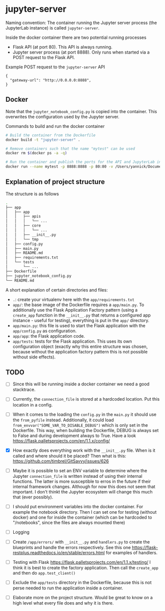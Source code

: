 # jupyter-server 
Naming convention: The container running the Jupyter server process (the JupyterLab instance) is
called `jupyter-server`.

Inside the docker container there are two potential running processes
* Flask API (at port 80). This API is always running.
* Jupyter server process (at port 8888). Only runs when started via a POST request to the Flask API.

Example POST request to the `jupyter-server` API
```
{
  "gateway-url": "http://0.0.0.0:8888",
}
```


## Docker
Note that the `jupyter_notebook_config.py` is copied into the container. This overwrites the
configuration used by the Jupyter server.

Commands to build and run the docker container
```bash
# Build the container from the Dockerfile
docker build -t "jupyter-server" .

# Remove containers such that the name "mytest" can be used
docker rm $(docker ps -a -q) 

# Run the container and publish the ports for the API and JupyterLab instance
docker run --name mytest -p 8888:8888 -p 80:80 -v /Users/yannick/Documents/projects/Orchest/notebooks:/notebooks jupyter-server:latest
```


## Explanation of project structure
The structure is as follows
```bash
.
├── app
│   ├── app
│   │   ├── apis
│   │   │   └── ...
│   │   ├── core
│   │   │   └── ...
│   │   ├── __init__.py
│   │   └── tmp
│   ├── config.py
│   ├── main.py
│   ├── README.md
│   ├── requirements.txt
│   └── tests
│       └── ...
├── Dockerfile
├── jupyter_notebook_config.py
└── README.md
```
A short explanation of certain directories and files:
* `.`: create your virtualenv here with the `app/requirements.txt`
* `app/`: the base image of the Dockerfile requires a `app/main.py`. To additionally use the Flask
    Application Factory pattern (using a `create_app` function in the `__init__.py` that returns a
    configured app instance - useful for testing), everything is put in the `app/` directory.
* `app/main.py`: this file is used to start the Flask application with the `app/config.py` as
    configuration.
* `app/app`: the Flask application code.
* `app/tests`: tests for the Flask application. This uses its own configuration object (exactly why
    this entire structure was chosen, because without the application factory pattern this is not
    possible without side effects).

## TODO
- [ ] Since this will be running inside a docker container we need a good stacktrace.
- [ ] Currently, the `connection_file` is stored at a hardcoded location. Put this location in a
    config.
- [ ] When it comes to the loading the `config.py` in the `main.py` it should use the `from_pyfile`
    instead. Additionally, it could load `from_envvar("SOME_VAR_TO_DISABLE_DEBUG")` which is only
    set in the Dockerfile. This way, when building the Dockerfile, DEBUG is always set to False and
    during development always to True. Have a look https://flask.palletsprojects.com/en/1.1.x/config/
- [X] How exactly does everything work with the `__init__.py` file. When is it called and where
    should it be placed? 
    Then what is this: https://github.com/timbrel/GitSavvy/issues/626
- [ ] Maybe it is possible to set an ENV variable to determine where the Jupyter `connection_file`
    is written instead of using their internal functions. The latter is more susceptible to erros in
    the future if their internal framework changes. Although for now this does not seem that
    important. I don't thinkt the Jupyter ecosystem will change this much that (ever possibly).
- [ ] I should put environment variables into the docker container. For example the notebook
    directory. Then I can set one for testing (without docker) and one for inside the container
    (which can be hardcoded to "/notebooks", since the files are always mounted there)
- [ ] Logging
- [ ] Create `/app/errors/` with `__init__.py` and `handlers.py` to create the blueprints and handle
    the errors respectively. See this one https://flask-restplus.readthedocs.io/en/stable/errors.html
    for examples of handlers.
- [ ] Testing with Flask https://flask.palletsprojects.com/en/1.1.x/testing/ I think it is best to
    create the factory application. Then call the `create_app` and then do `app.test_client()`
- [ ] Exclude the `app/tests` directory in the Dockerfile, because this is not perse needed to run
    the application inside a container.
- [ ] Elaborate more on the project structure. Would be great to know on a high level what every
    file does and why it is there.


